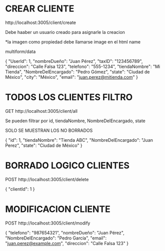# CREAR CLIENTE

http://localhost:3005/client/create

Debe haaber un usuario creado para asignarle la creacion

*la imagen como propiedad debe llamarse image en el html name

multiform/data 

{
"UserId": 1,
"nombreDueño": "Juan Pérez",
"taxID": "123456789",
"direccion": "Calle Falsa 123",
"telefono": "555-1234",
"tiendaNombre": "Mi Tienda",
"NombreDelEncargado": "Pedro Gómez",
"state": "Ciudad de México",
"city": "México",
"email": "juan.perez@mitienda.com"
}

# TODOS LOS CLIENTES FILTRO 

GET http://localhost:3005/client/all

Se pueden filtrar por 
id, tiendaNombre, NombreDelEncargado, state

SOLO SE MUESTRAN LOS NO BORRADOS

{
"id": 1,
"tiendaNombre": "Tienda ABC",
"NombreDelEncargado": "Juan Perez",
"state": "Ciudad de México"
}


# BORRADO LOGICO CLIENTES


POST http://localhost:3005/client/delete

{
"clientId": 1
}

# MODIFICACION CLIENTE

POST http://localhost:3005/client/modify

{
  "telefono": "987654321",
  "nombreDueño": "Juan Pérez",
  "NombreDelEncargado": "Pedro García",
  "email": "juan.perez@example.com",
  "direccion": "Calle Falsa 123"
}
